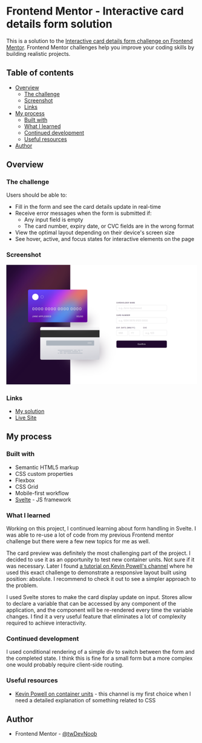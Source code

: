# Frontend Mentor - Interactive card details form solution

This is a solution to the
[Interactive card details form challenge on Frontend Mentor](https://www.frontendmentor.io/challenges/interactive-card-details-form-XpS8cKZDWw).
Frontend Mentor challenges help you improve your coding skills by building
realistic projects.

## Table of contents

-   [Overview](#overview)
    -   [The challenge](#the-challenge)
    -   [Screenshot](#screenshot)
    -   [Links](#links)
-   [My process](#my-process)
    -   [Built with](#built-with)
    -   [What I learned](#what-i-learned)
    -   [Continued development](#continued-development)
    -   [Useful resources](#useful-resources)
-   [Author](#author)

## Overview

### The challenge

Users should be able to:

-   Fill in the form and see the card details update in real-time
-   Receive error messages when the form is submitted if:
    -   Any input field is empty
    -   The card number, expiry date, or CVC fields are in the wrong format
-   View the optimal layout depending on their device's screen size
-   See hover, active, and focus states for interactive elements on the page

### Screenshot

![](./src/lib/images/screenshot.png)

### Links

-   [My solution](https://github.com/c0dehamster/form-handling-demo-svelte)
-   [Live Site](https://form-handling-demo-svelte.vercel.app/)

## My process

### Built with

-   Semantic HTML5 markup
-   CSS custom properties
-   Flexbox
-   CSS Grid
-   Mobile-first workflow
-   [Svelte](https://svelte.dev/) - JS framework

### What I learned

Working on this project, I continued learning about form handling in Svelte. I
was able to re-use a lot of code from my previous Frontend mentor challenge but
there were a few new topics for me as well.

The card preview was definitely the most challenging part of the project. I
decided to use it as an opportunity to test new container units. Not sure if it
was necessary. Later I found
[a tutorial on Kevin Powell's channel](https://youtu.be/H04P5YXVssE) where he
used this exact challenge to demonstrate a responsive layout built using
position: absolute. I recommend to check it out to see a simpler approach to the
problem.

I used Svelte stores to make the card display update on input. Stores allow to
declare a variable that can be accessed by any component of the application, and
the component will be re-rendered every time the variable changes. I find it a
very useful feature that eliminates a lot of complexity required to achieve
interactivity.

### Continued development

I used conditional rendering of a simple div to switch between the form and the
completed state. I think this is fine for a small form but a more complex one
would probably require client-side routing.

### Useful resources

-   [Kevin Powell on container units](https://youtu.be/ZSaAHb5dRwQ) - this
    channel is my first choice when I need a detailed explanation of something
    related to CSS

## Author

-   Frontend Mentor -
    [@twDevNoob](https://www.frontendmentor.io/profile/twDevNoob)
